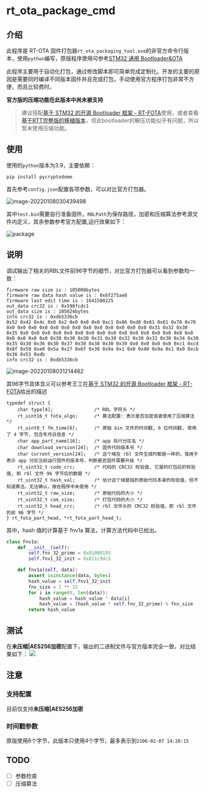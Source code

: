 # rt_ota_package_cmd

## 介绍

此程序是 RT-OTA 固件打包器`rt_ota_packaging_tool.exe`的非官方命令行版本，使用`python`编写，原版程序使用可参考[STM32 通用 Bootloader&OTA](https://www.rt-thread.org/document/site/#/rt-thread-version/rt-thread-standard/application-note/system/rtboot/an0028-rtboot?id=stm32-通用-bootloader)

此程序主要用于自动化打包，通过修改脚本即可简单完成定制化。开发的主要的原因是需要同时编译不同版本固件并且完成打包，手动使用官方程序打包非常不方便，而且比较费时。

**官方版的压缩功能在此版本中尚未被支持**

> 建议搭配[基于 STM32 的开源 Bootloader 框架 - RT-FOTA](https://gitee.com/spunky_973/rt-fota)使用，或者查看[基于RTT完整版的移植版本](https://github.com/JassyL/STM32-RTThread-BootLoader)，但此bootloader的解压功能似乎有问题，所以暂未使用压缩功能。

## 使用
使用的`python`版本为3.9，主要依赖：

```shell
pip install pycryptodome
```

首先参考`config.json`配置各项参数，可以对比官方打包器。

![image-20220108030439498](https://qiniu.datasheep.cn/image-20220108030439498.png)



其中`test.bin`需要自行准备固件，`RBLPath`为保存路径，加密和压缩算法参考源文件内定义，其余参数参考官方配置,运行效果如下：

![package](https://qiniu.datasheep.cn/package.gif)

## 说明

调试输出了相关的RBL文件前96字节的细节，对比官方打包器可以看到参数均一致：

```shell
firmware raw size is : 105008bytes
firmware raw data hash value is : 0x6f275ae0
firmware last edit time is : 1641580225
out_data crc32 is : 0x598fcdc1
out_data size is : 105024bytes
info crc32 is : 0xdb5336cb
0x52 0x42 0x4c 0x0 0x2 0x0 0x0 0x0 0xc1 0x86 0xd8 0x61 0x61 0x70 0x70 0x0 0x0 0x0 0x0 0x0 0x0 0x0 0x0 0x0 0x0 0x0 0x0 0x0 0x31 0x32 0x30 0x35 0x0 0x0 0x0 0x0 0x0 0x0 0x0 0x0 0x0 0x0 0x0 0x0 0x0 0x0 0x0 0x0 0x0 0x0 0x0 0x0 0x30 0x30 0x30 0x31 0x30 0x32 0x30 0x33 0x30 0x34 0x30 0x35 0x30 0x36 0x30 0x37 0x30 0x38 0x30 0x39 0x0 0x0 0x0 0x0 0xc1 0xcd 0x8f 0x59 0xe0 0x5a 0x27 0x6f 0x30 0x9a 0x1 0x0 0x40 0x9a 0x1 0x0 0xcb 0x36 0x53 0xdb
info crc32 is : 0xdb5336cb
```

![image-20220108031214462](https://qiniu.datasheep.cn/image-20220108031214462.png)

其96字节具体含义可以参考王工在[基于 STM32 的开源 Bootloader 框架 - RT-FOTA](https://gitee.com/spunky_973/rt-fota)给出的描述

```
typedef struct {
	char type[4];				/* RBL 字符头 */
	rt_uint16_t fota_algo;		/* 算法配置: 表示是否加密或者使用了压缩算法 */
	rt_uint8_t fm_time[6];		/* 原始 bin 文件的时间戳, 6 位时间戳, 使用了 4 字节, 包含年月日信息 */
	char app_part_name[16];		/* app 执行分区名 */
	char download_version[24];	/* 固件代码版本号 */
	char current_version[24];	/* 这个域在 rbl 文件生成时都是一样的，我用于表示 app 分区当前运行固件的版本号，判断是否固件需要升级 */
	rt_uint32_t code_crc;		/* 代码的 CRC32 校验值, 它是的打包后的校验值, 即 rbl 文件 96 字节后的数据 */
	rt_uint32_t hash_val;		/* 估计这个域是指的原始代码本身的校验值，但不知道算法，无法确认，故在程序中未使用 */
	rt_uint32_t raw_size;		/* 原始代码的大小 */
	rt_uint32_t com_size;		/* 打包代码的大小 */
	rt_uint32_t head_crc;		/* rbl 文件头的 CRC32 校验值，即 rbl 文件的前 96 字节 */
} rt_fota_part_head, *rt_fota_part_head_t;
```

其中，hash 值的计算基于 fnv1a 算法，计算方法代码中已给出。

```python
class Fnv1a:
    def __init__(self):
        self.fnv_32_prime = 0x01000193
        self.fnv1_32_init = 0x811c9dc5

    def fnv1a(self, data):
        assert isinstance(data, bytes)
        hash_value = self.fnv1_32_init
        fnv_size = 2 ** 32
        for i in range(0, len(data)):
            hash_value = hash_value ^ data[i]
            hash_value = (hash_value * self.fnv_32_prime) % fnv_size
        return hash_value
```

## 测试
在**未压缩|AES256加密**配置下，输出的二进制文件与官方版本完全一致，对比结果如下：
![](https://qiniu.datasheep.cn/comp.gif)

## 注意

### 支持配置

目前仅支持**未压缩|AES256加密**

### 时间戳参数
原版使用6个字节，此版本只使用4个字节，最多表示到`2106-02-07 14:28:15`

## TODO
- [ ] 参数检查
- [ ] 压缩算法